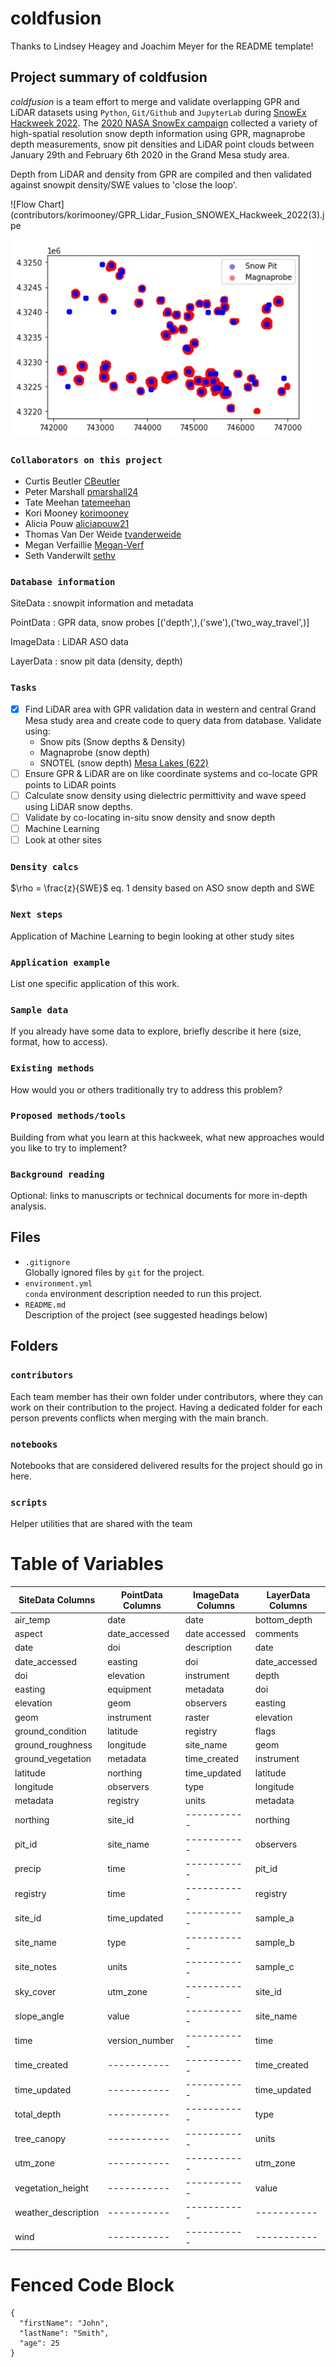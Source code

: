 # coldfusion
Thanks to Lindsey Heagey and Joachim Meyer for the README template!

## Project summary of coldfusion
*coldfusion* is a team effort to merge and validate overlapping GPR and LiDAR datasets using `Python`, `Git/Github` and `JupyterLab` during [SnowEx Hackweek 2022](https://snowex.hackweek.io/intro.html). The [2020 NASA SnowEx campaign](https://nsidc.org/data/snowex) collected a variety of high-spatial resolution snow depth information using GPR, magnaprobe depth measurements, snow pit densities and LiDAR point clouds between January 29th and February 6th 2020 in the Grand Mesa study area. 

Depth from LiDAR and density from GPR are compiled and then validated against snowpit density/SWE values to 'close the loop'.

![Flow Chart](contributors/korimooney/GPR_Lidar_Fusion_SNOWEX_Hackweek_2022(3).jpe

![Overlapping Pit Locations](contributors/korimooney/PitOverlap.jpg)

### `Collaborators on this project`
- Curtis Beutler [CBeutler](https://github.com/CBeutler)
- Peter Marshall [pmarshall24](https://github.com/pmarshall24)
- Tate Meehan [tatemeehan](https://github.com/tatemeehan)
- Kori Mooney [korimooney](https://github.com/korimooney)
- Alicia Pouw [aliciapouw21](https://github.com/aliciapouw21)
- Thomas Van Der Weide [tvanderweide](https://github.com/tvanderweide)
- Megan Verfaillie [Megan-Verf](https://github.com/Megan-Verf)
- Seth Vanderwilt [sethv](https://github.com/sethv)

### `Database information`
SiteData
: snowpit information and metadata

PointData
: GPR data, snow probes [('depth',),('swe'),('two_way_travel',)]

ImageData
: LiDAR ASO data

LayerData 
: snow pit data (density, depth)

### `Tasks`
- [x] Find LiDAR area with GPR validation data in western and central Grand Mesa study area and create code to query data from database. 
Validate using:
    - Snow pits (Snow depths & Density)
    - Magnaprobe (snow depth)
    - SNOTEL (snow depth) [Mesa Lakes (622)](https://wcc.sc.egov.usda.gov/nwcc/site?sitenum=622&state=co)
- [ ] Ensure GPR & LiDAR are on like coordinate systems and co-locate GPR points to LiDAR points
- [ ] Calculate snow density using dielectric permittivity and wave speed using LiDAR snow depths.
- [ ] Validate by co-locating in-situ snow density and snow depth
- [ ] Machine Learning
- [ ] Look at other sites

### `Density calcs`
$\rho = \frac{z}{SWE}$
eq. 1 density based on ASO snow depth and SWE

### `Next steps`
Application of Machine Learning to begin looking at other study sites

### `Application example`

List one specific application of this work.

### `Sample data`

If you already have some data to explore, briefly describe it here (size, format, how to access).

### `Existing methods`

How would you or others traditionally try to address this problem?

### `Proposed methods/tools`

Building from what you learn at this hackweek, what new approaches would you like to try to implement?

### `Background reading`

Optional: links to manuscripts or technical documents for more in-depth analysis.

## Files

* `.gitignore`
<br> Globally ignored files by `git` for the project.
* `environment.yml`
<br> `conda` environment description needed to run this project.
* `README.md`
<br> Description of the project (see suggested headings below)

## Folders

### `contributors`
Each team member has their own folder under contributors, where they can work on their contribution to the project. Having a dedicated folder for each person prevents conflicts when merging with the main branch.

### `notebooks`
Notebooks that are considered delivered results for the project should go in here.

### `scripts`
Helper utilities that are shared with the team

# Table of Variables
| SiteData Columns | PointData Columns | ImageData Columns | LayerData Columns
| ----------- | ----------- | ----------- | ----------- |
| air_temp | date | date | bottom_depth |
| aspect | date_accessed | date accessed | comments |
| date | doi | description | date |
| date_accessed | easting | doi | date_accessed |
| doi | elevation | instrument | depth |
| easting | equipment | metadata | doi |
| elevation | geom | observers | easting |
| geom | instrument | raster | elevation |
| ground_condition | latitude | registry | flags|
| ground_roughness | longitude | site_name | geom |
| ground_vegetation | metadata | time_created | instrument |
| latitude | northing | time_updated | latitude |
| longitude | observers | type | longitude |
| metadata | registry | units | metadata|
| northing | site_id | ----------- | northing |
| pit_id | site_name | ----------- | observers |
| precip | time | ----------- | pit_id |
| registry | time | ----------- | registry |
| site_id | time_updated | ----------- | sample_a |
| site_name | type | ----------- | sample_b |
| site_notes | units | ----------- | sample_c |
| sky_cover | utm_zone | ----------- | site_id |
| slope_angle | value | ----------- | site_name|
| time | version_number | ----------- | time |
| time_created | ----------- | ----------- | time_created |
| time_updated | ----------- | ----------- | time_updated |
| total_depth | ----------- | ----------- | type |
| tree_canopy | ----------- | ----------- | units |
| utm_zone | ----------- | ----------- | utm_zone |
| vegetation_height | ----------- | ----------- | value |
| weather_description | ----------- | ----------- | ----------- |
| wind | ----------- | ----------- | ----------- |

# Fenced Code Block
```
{
  "firstName": "John",
  "lastName": "Smith",
  "age": 25
}
```
